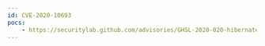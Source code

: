 ```yaml
---
id: CVE-2020-10693
pocs:
    - https://securitylab.github.com/advisories/GHSL-2020-020-hibernate-validator
---
```

